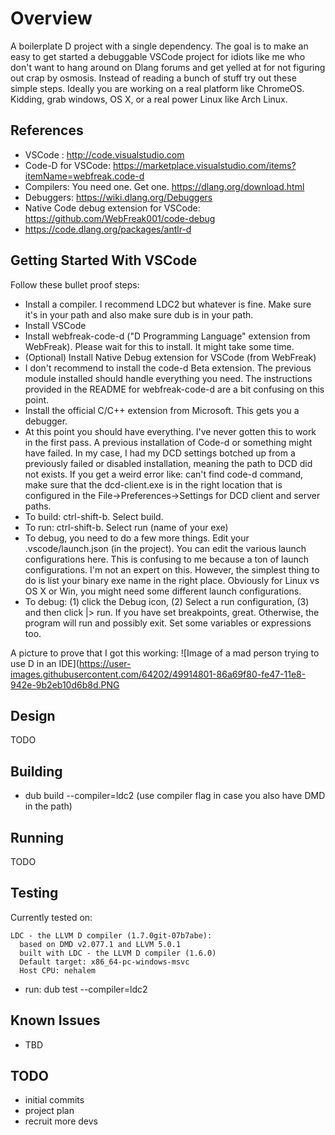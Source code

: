 # Overview

A boilerplate D project with a single dependency.  The goal is to make an easy to get started a debuggable VSCode project for idiots like me who don't want to hang around on Dlang forums and get yelled at for not figuring out crap by osmosis.  Instead of reading a bunch of stuff try out these simple steps.  Ideally you are working on a real platform like ChromeOS.  Kidding, grab windows, OS X, or a real power Linux like Arch Linux.

## References

- VSCode : http://code.visualstudio.com
- Code-D for VSCode: https://marketplace.visualstudio.com/items?itemName=webfreak.code-d
- Compilers: You need one.  Get one.  https://dlang.org/download.html
- Debuggers: https://wiki.dlang.org/Debuggers
- Native Code debug extension for VSCode: https://github.com/WebFreak001/code-debug
- https://code.dlang.org/packages/antlr-d

## Getting Started With VSCode

Follow these bullet proof steps:

* Install a compiler.  I recommend LDC2 but whatever is fine.  Make sure it's in your path and also make sure dub is in your path.
* Install VSCode
* Install webfreak-code-d ("D Programming Language" extension from WebFreak).  Please wait for this to install.  It might take some time.
* (Optional) Install Native Debug extension for VSCode (from WebFreak)
* I don't recommend to install the code-d Beta extension.  The previous module installed should handle everything you need.  The instructions provided in the README for webfreak-code-d are a bit confusing on this point.
* Install the official C/C++ extension from Microsoft.  This gets you a debugger.
* At this point you should have everything.  I've never gotten this to work in the first pass.  A previous installation of Code-d or something might have failed.  In my case, I had my DCD settings botched up from a previously failed or disabled installation, meaning the path to DCD did not exists.  If you get a weird error like: can't find code-d command, make sure that the dcd-client.exe is in the right location that is configured in the File->Preferences->Settings for DCD client and server paths.
* To build: ctrl-shift-b.  Select build.
* To run: ctrl-shift-b.  Select run (name of your exe)
* To debug, you need to do a few more things.  Edit your .vscode/launch.json (in the project).  You can edit the various launch configurations here.  This is confusing to me because a ton of launch configurations.  I'm not an expert on this.  However, the simplest thing to do is list your binary exe name in the right place.  Obviously for Linux vs OS X or Win, you might need some different launch configurations.
* To debug: (1) click the Debug icon, (2) Select a run configuration, (3) and then click |> run.  If you have set breakpoints, great.  Otherwise, the program will run and possibly exit.  Set some variables or expressions too.

A picture to prove that I got this working: ![Image of a mad person trying to use D in an IDE](https://user-images.githubusercontent.com/64202/49914801-86a69f80-fe47-11e8-942e-9b2eb10d6b8d.PNG

## Design

TODO

## Building

- dub build --compiler=ldc2 (use compiler flag in case you also have DMD in the path)

## Running

TODO
## Testing

Currently tested on:

```
LDC - the LLVM D compiler (1.7.0git-07b7abe):
  based on DMD v2.077.1 and LLVM 5.0.1
  built with LDC - the LLVM D compiler (1.6.0)
  Default target: x86_64-pc-windows-msvc
  Host CPU: nehalem
```

- run: dub test --compiler=ldc2

## Known Issues

- TBD

## TODO

- initial commits
- project plan
- recruit more devs
